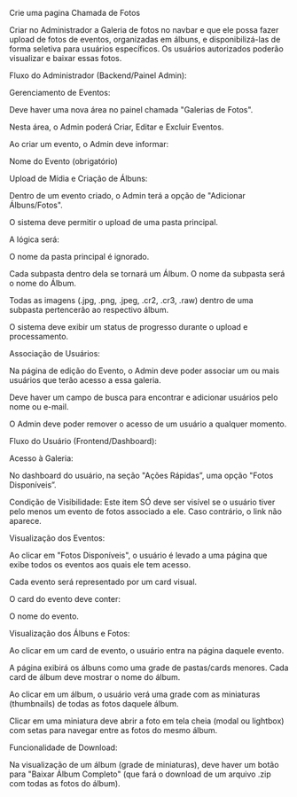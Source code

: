 Crie uma pagina Chamada de Fotos

Criar no Administrador a Galeria de fotos no navbar e que ele possa fazer upload de fotos de eventos, organizadas em álbuns, e disponibilizá-las de forma seletiva para usuários específicos. Os usuários autorizados poderão visualizar e baixar essas fotos.

Fluxo do Administrador (Backend/Painel Admin):

Gerenciamento de Eventos:

Deve haver uma nova área no painel chamada "Galerias de Fotos".

Nesta área, o Admin poderá Criar, Editar e Excluir Eventos.

Ao criar um evento, o Admin deve informar:

Nome do Evento (obrigatório)

Upload de Mídia e Criação de Álbuns:

Dentro de um evento criado, o Admin terá a opção de "Adicionar Álbuns/Fotos".

O sistema deve permitir o upload de uma pasta principal.

A lógica será:

O nome da pasta principal é ignorado.

Cada subpasta dentro dela se tornará um Álbum. O nome da subpasta será o nome do Álbum.

Todas as imagens (.jpg, .png, .jpeg, .cr2, .cr3, .raw) dentro de uma subpasta pertencerão ao respectivo álbum.

O sistema deve exibir um status de progresso durante o upload e processamento.

Associação de Usuários:

Na página de edição do Evento, o Admin deve poder associar um ou mais usuários que terão acesso a essa galeria.

Deve haver um campo de busca para encontrar e adicionar usuários pelo nome ou e-mail.

O Admin deve poder remover o acesso de um usuário a qualquer momento.

Fluxo do Usuário (Frontend/Dashboard):

Acesso à Galeria:

No dashboard do usuário, na seção "Ações Rápidas”, uma opção "Fotos Disponíveis”.

Condição de Visibilidade: Este item SÓ deve ser visível se o usuário tiver pelo menos um evento de fotos associado a ele. Caso contrário, o link não aparece.

Visualização dos Eventos:

Ao clicar em "Fotos Disponíveis", o usuário é levado a uma página que exibe todos os eventos aos quais ele tem acesso.

Cada evento será representado por um card visual.

O card do evento deve conter:

O nome do evento.

Visualização dos Álbuns e Fotos:

Ao clicar em um card de evento, o usuário entra na página daquele evento.

A página exibirá os álbuns como uma grade de pastas/cards menores. Cada card de álbum deve mostrar o nome do álbum.

Ao clicar em um álbum, o usuário verá uma grade com as miniaturas (thumbnails) de todas as fotos daquele álbum.

Clicar em uma miniatura deve abrir a foto em tela cheia (modal ou lightbox) com setas para navegar entre as fotos do mesmo álbum.

Funcionalidade de Download:

Na visualização de um álbum (grade de miniaturas), deve haver um botão para "Baixar Álbum Completo" (que fará o download de um arquivo .zip com todas as fotos do álbum).